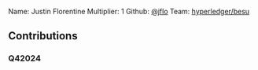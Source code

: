 Name: Justin Florentine
Multiplier: 1
Github: [@jflo](https://github.com/jflo)
Team: [hyperledger/besu](https://github.com/hyperledger/besu/pulls?q=author%3Ajflo)

## Contributions
### Q42024
